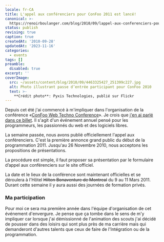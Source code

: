 ```yaml
---
locale: fr-CA
title: L'appel aux conférenciers pour ConFoo 2011 est lancé!
canonical: >-
  https://renoirboulanger.com/blog/2010/09/lappel-aux-conferenciers-pour-confoo-2011-est-lance/
status: publish
revising: true
caption: true
createdAt: '2010-09-28'
updatedAt: '2023-11-16'
categories:
  - events
tags: []
preamble:
  disabled: true
excerpt: ''
coverImage:
  src: ~/assets/content/blog/2010/09/4463325427_251399c227.jpg
  alt: Photo illustrant passe d’entrée participant pour ConFoo 2010
  text: >-
    **Crédit photo**: Pyxis Technologies, publié sur Flickr
---
```

<!--
migrateLinks:
  external: 1
  waybackMachine:
  - confoo.ca
-->

<p>Depuis cet été j'ai commencé à m'impliquer dans l'organisation de la conférence «<a href="http://confoo.ca/" lang="en" target="_blank" rel="nofollow noreferrer">ConFoo Web Techno Conference</a>». Je crois que <a href="/blog/2010/09/lancement-de-lannee-2011-pour-la-conference-confoo/">j'en ai parlé dans ce billet</a>. Il s'agit d'un événement annuel pensé pour les programmeurs, les passionnés du web et des logiciels libres.</p>

<p>La semaine passée, nous avons publié officiellement l'appel aux conférenciers. C'est la première annonce grand public du début de la programmation 2011. Jusqu'au <time datetime="2010-11-26">26 Novembre 2010</time>, nous acceptons les propositions de présentations.</p>

<p>La procédure est simple, il faut proposer sa présentation par le formulaire d’appel aux conférenciers sur le site officiel.</p>

<p>La date et le lieux de la conférence sont maintenant officielles et se déroulera à l'Hôtel
<del>Hilton Bonaventure de Montreal</del> du 9 au 11 Mars 2011. Durant cette semaine il y aura aussi des journées de formation privés.</p><!--#TODO-inline-edit-->

<h3>Ma participation</h3>

<p>Pour moi ce sera ma première année dans l'équipe d'organisation de cet événement d'envergure. Je pense que ça tombe dans le sens de m'y impliquer car lorsque j'ai démissionné de l'animation des scouts j'ai décidé de pousser dans des loisirs qui sont plus près de ma carrière mais qui demanderont d'autres talents que ceux de faire de l'Intégration ou de la programmation.</p>
